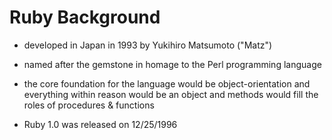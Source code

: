 # Ruby Background 

* developed in Japan in 1993 by Yukihiro Matsumoto ("Matz") 

* named after the gemstone in homage to the Perl programming language

* the core foundation for the language would be object-orientation and everything within reason would be an object and methods would fill the roles of procedures & functions

* Ruby 1.0 was released on 12/25/1996

